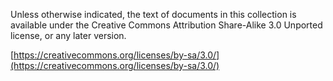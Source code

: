 Unless otherwise indicated, the text of documents in this collection is available under the Creative Commons Attribution Share-Alike 3.0 Unported license, or any later version. 
 
[https://creativecommons.org/licenses/by-sa/3.0/](https://creativecommons.org/licenses/by-sa/3.0/)

